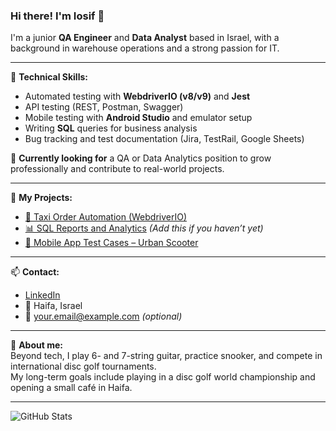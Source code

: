 ### Hi there! I'm Iosif 👋

I'm a junior **QA Engineer** and **Data Analyst** based in Israel, with a background in warehouse operations and a strong passion for IT.

---

🔧 **Technical Skills:**
- Automated testing with **WebdriverIO (v8/v9)** and **Jest**
- API testing (REST, Postman, Swagger)
- Mobile testing with **Android Studio** and emulator setup
- Writing **SQL** queries for business analysis
- Bug tracking and test documentation (Jira, TestRail, Google Sheets)

🎯 **Currently looking for** a QA or Data Analytics position to grow professionally and contribute to real-world projects.

---

📌 **My Projects:**
- [🚕 Taxi Order Automation (WebdriverIO)](https://github.com/Joseff4/sample-wdio-project)
- [📊 SQL Reports and Analytics](https://github.com/Joseff4/sql-analytics-final) *(Add this if you haven’t yet)*
- [📱 Mobile App Test Cases – Urban Scooter](https://github.com/Joseff4/mobile-testcases-scooter)

---

📫 **Contact:**
- [LinkedIn](https://linkedin.com/in/your-link)  
- 📍 Haifa, Israel  
- 📧 your.email@example.com *(optional)*

---

🎸 **About me:**  
Beyond tech, I play 6- and 7-string guitar, practice snooker, and compete in international disc golf tournaments.  
My long-term goals include playing in a disc golf world championship and opening a small café in Haifa.

---

![GitHub Stats](https://github-readme-stats.vercel.app/api?username=Joseff4&show_icons=true&theme=default)

